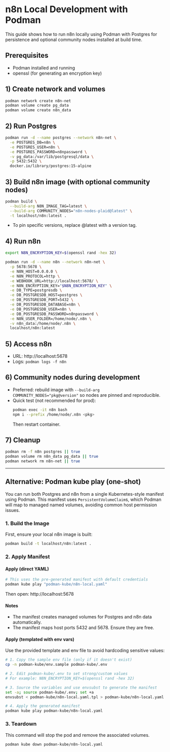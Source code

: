 # n8n Local Development with Podman

This guide shows how to run n8n locally using Podman with Postgres for persistence and optional community nodes installed at build time.

## Prerequisites

- Podman installed and running
- openssl (for generating an encryption key)

## 1) Create network and volumes

```bash
podman network create n8n-net
podman volume create pg_data
podman volume create n8n_data
```

## 2) Run Postgres

```bash
podman run -d --name postgres --network n8n-net \
  -e POSTGRES_DB=n8n \
  -e POSTGRES_USER=n8n \
  -e POSTGRES_PASSWORD=n8npassword \
  -v pg_data:/var/lib/postgresql/data \
  -p 5432:5432 \
  docker.io/library/postgres:15-alpine
```

## 3) Build n8n image (with optional community nodes)

```bash
podman build \
  --build-arg N8N_IMAGE_TAG=latest \
  --build-arg COMMUNITY_NODES="n8n-nodes-plaid@latest" \
  -t localhost/n8n:latest .
```

- To pin specific versions, replace @latest with a version tag.

## 4) Run n8n

```bash
export N8N_ENCRYPTION_KEY=$(openssl rand -hex 32)

podman run -d --name n8n --network n8n-net \
  -p 5678:5678 \
  -e N8N_HOST=0.0.0.0 \
  -e N8N_PROTOCOL=http \
  -e WEBHOOK_URL=http://localhost:5678/ \
  -e N8N_ENCRYPTION_KEY="$N8N_ENCRYPTION_KEY" \
  -e DB_TYPE=postgresdb \
  -e DB_POSTGRESDB_HOST=postgres \
  -e DB_POSTGRESDB_PORT=5432 \
  -e DB_POSTGRESDB_DATABASE=n8n \
  -e DB_POSTGRESDB_USER=n8n \
  -e DB_POSTGRESDB_PASSWORD=n8npassword \
  -e N8N_USER_FOLDER=/home/node/.n8n \
  -v n8n_data:/home/node/.n8n \
  localhost/n8n:latest
```

## 5) Access n8n

- URL: http://localhost:5678
- Logs: `podman logs -f n8n`

## 6) Community nodes during development

- Preferred: rebuild image with `--build-arg COMMUNITY_NODES="pkg@version"` so nodes are pinned and reproducible.
- Quick test (not recommended for prod):
  ```bash
  podman exec -it n8n bash
  npm i --prefix /home/node/.n8n <pkg>
  ```
  Then restart container.

## 7) Cleanup

```bash
podman rm -f n8n postgres || true
podman volume rm n8n_data pg_data || true
podman network rm n8n-net || true
```

---

## Alternative: Podman kube play (one-shot)

You can run both Postgres and n8n from a single Kubernetes-style manifest using Podman. This manifest uses `PersistentVolumeClaim`s, which Podman will map to managed named volumes, avoiding common host permission issues.

### 1. Build the Image

First, ensure your local n8n image is built:
```bash
podman build -t localhost/n8n:latest .
```

### 2. Apply Manifest

#### Apply (direct YAML)

```bash
# This uses the pre-generated manifest with default credentials
podman kube play "podman-kube/n8n-local.yaml"
```

Then open: http://localhost:5678

#### Notes

- The manifest creates managed volumes for Postgres and n8n data automatically.
- The manifest maps host ports 5432 and 5678. Ensure they are free.

#### Apply (templated with env vars)

Use the provided template and env file to avoid hardcoding sensitive values:

```bash
# 1. Copy the sample env file (only if it doesn't exist)
cp -n podman-kube/env.sample podman-kube/.env

# 2. Edit podman-kube/.env to set strong/custom values
# For example: N8N_ENCRYPTION_KEY=$(openssl rand -hex 32)

# 3. Source the variables and use envsubst to generate the manifest
set -a; source podman-kube/.env; set +a
envsubst < podman-kube/n8n-local.yaml.tpl > podman-kube/n8n-local.yaml

# 4. Apply the generated manifest
podman kube play podman-kube/n8n-local.yaml
```

### 3. Teardown

This command will stop the pod and remove the associated volumes.

```bash
podman kube down podman-kube/n8n-local.yaml
```
